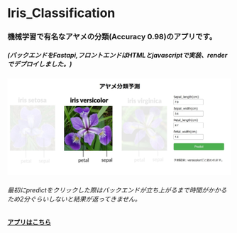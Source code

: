 # Iris_Classification

### 機械学習で有名なアヤメの分類(Accuracy 0.98)のアプリです。
##### (バックエンドをFastapi,フロントエンドはHTMLとjavascriptで実装、renderでデプロイしました。)
![](/frontend/img/app_img.jpg)
###### 最初にpredictをクリックした際はバックエンドが立ち上がるまで時間がかかるため2分ぐらいしないと結果が返ってきません。
#### [アプリはこちら](https://iris-frontend-azns.onrender.com/)
